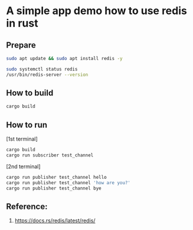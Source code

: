 # A simple app demo how to use redis in rust

## Prepare
```bash
sudo apt update && sudo apt install redis -y

sudo systemctl status redis
/usr/bin/redis-server --version
```

## How to build
```bash
cargo build
```

## How to run
[1st terminal]
```bash
cargo build
cargo run subscriber test_channel
```

[2nd terminal]
```bash
cargo run publisher test_channel hello
cargo run publisher test_channel 'how are you?'
cargo run publisher test_channel bye
```

## Reference:
1. https://docs.rs/redis/latest/redis/